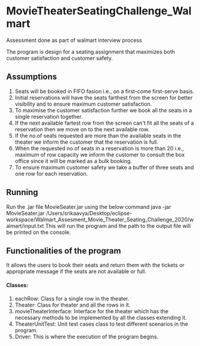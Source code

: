 # MovieTheaterSeatingChallenge_Walmart

Assessment done as part of walmart interview process

The program is design for a seating assignment that maximizes both customer satisfaction and customer safety.

## Assumptions

1. Seats will be booked in FIFO fasion i.e., on a first-come first-serve basis.
2. Initial reservations will have the seats farthest from the screen for better visibility and to ensure maximum customer satisfaction.
3. To maximise the customer satisfaction further we book all the seats in a single reservation together.
4. If the next available fartest row from the screen can't fit all the seats of a reservation then we move on to the next available row.
5. If the no.of seats requested are more than the available seats in the theater we inform the customer that the reservation is full.
6. When the requested no.of seats in a reservation is more than 20 i.e., maximum of row capacity we inform the customer to consult the box office since it will be marked as a bulk booking.
7. To ensure maximum customer safety we take a buffer of three seats and one row for each reservation.

## Running

Run the .jar file MovieSeater.jar using the below command
java -jar MovieSeater.jar /Users/srikaavya/Desktop/eclipse-workspace/Walmart_Assesment_Movie_Theater_Seating_Challenge_2020/walmart/input.txt
This will run the program and the path to the output file will be printed on the console.


## Functionalities of the program

It allows the users to book their seats and return them with the tickets or appropriate message if the seats are not available or full.

#### Classes:

1. eachRow: Class for a single row in the theater.
2. Theater: Class for theater and all the rows in it.
3. movieTheaterInterface: Interface for the theater which has the necessary methods to be implemented by all the classes extending it.
4. TheaterUnitTest: Unit test cases class to test different scenarios in the program.
5. Driver: This is where the execution of the program begins.


   
